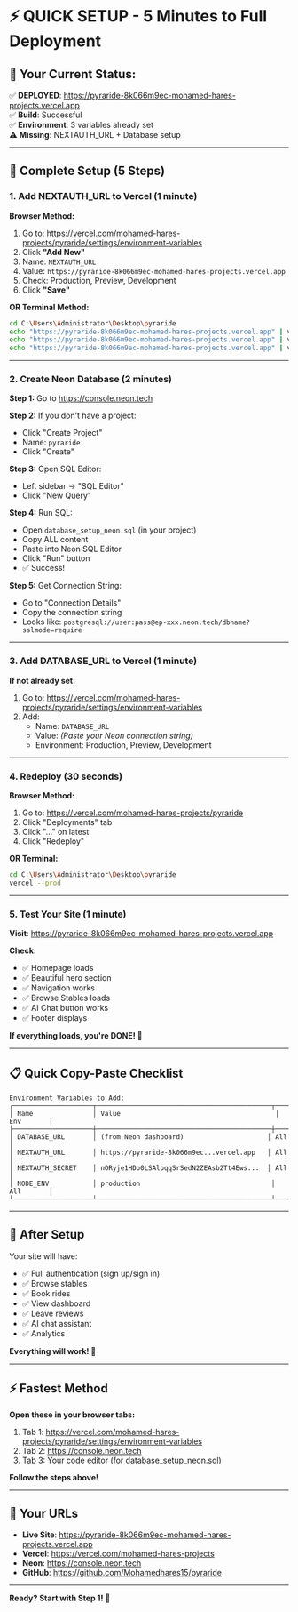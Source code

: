 # ⚡ QUICK SETUP - 5 Minutes to Full Deployment

## 🎯 Your Current Status:

✅ **DEPLOYED**: https://pyraride-8k066m9ec-mohamed-hares-projects.vercel.app  
✅ **Build**: Successful  
✅ **Environment**: 3 variables already set  
⚠️ **Missing**: NEXTAUTH_URL + Database setup

---

## 🚀 Complete Setup (5 Steps)

### **1. Add NEXTAUTH_URL to Vercel** (1 minute)

**Browser Method:**
1. Go to: https://vercel.com/mohamed-hares-projects/pyraride/settings/environment-variables
2. Click **"Add New"**
3. Name: `NEXTAUTH_URL`
4. Value: `https://pyraride-8k066m9ec-mohamed-hares-projects.vercel.app`
5. Check: Production, Preview, Development
6. Click **"Save"**

**OR Terminal Method:**
```bash
cd C:\Users\Administrator\Desktop\pyraride
echo "https://pyraride-8k066m9ec-mohamed-hares-projects.vercel.app" | vercel env add NEXTAUTH_URL production
echo "https://pyraride-8k066m9ec-mohamed-hares-projects.vercel.app" | vercel env add NEXTAUTH_URL preview
echo "https://pyraride-8k066m9ec-mohamed-hares-projects.vercel.app" | vercel env add NEXTAUTH_URL development
```

---

### **2. Create Neon Database** (2 minutes)

**Step 1:** Go to https://console.neon.tech

**Step 2:** If you don't have a project:
- Click "Create Project"
- Name: `pyraride`
- Click "Create"

**Step 3:** Open SQL Editor:
- Left sidebar → "SQL Editor"
- Click "New Query"

**Step 4:** Run SQL:
- Open `database_setup_neon.sql` (in your project)
- Copy ALL content
- Paste into Neon SQL Editor
- Click "Run" button
- ✅ Success!

**Step 5:** Get Connection String:
- Go to "Connection Details"
- Copy the connection string
- Looks like: `postgresql://user:pass@ep-xxx.neon.tech/dbname?sslmode=require`

---

### **3. Add DATABASE_URL to Vercel** (1 minute)

**If not already set:**

1. Go to: https://vercel.com/mohamed-hares-projects/pyraride/settings/environment-variables
2. Add:
   - Name: `DATABASE_URL`
   - Value: *(Paste your Neon connection string)*
   - Environment: Production, Preview, Development

---

### **4. Redeploy** (30 seconds)

**Browser Method:**
1. Go to: https://vercel.com/mohamed-hares-projects/pyraride
2. Click "Deployments" tab
3. Click "..." on latest
4. Click "Redeploy"

**OR Terminal:**
```bash
cd C:\Users\Administrator\Desktop\pyraride
vercel --prod
```

---

### **5. Test Your Site** (1 minute)

**Visit**: https://pyraride-8k066m9ec-mohamed-hares-projects.vercel.app

**Check:**
- ✅ Homepage loads
- ✅ Beautiful hero section
- ✅ Navigation works
- ✅ Browse Stables loads
- ✅ AI Chat button works
- ✅ Footer displays

**If everything loads, you're DONE! 🎉**

---

## 📋 Quick Copy-Paste Checklist

```
Environment Variables to Add:
┌────────────────────┬────────────────────────────────────────────┬──────────┐
│ Name               │ Value                                       │ Env       │
├────────────────────┼────────────────────────────────────────────┼──────────┤
│ DATABASE_URL       │ (from Neon dashboard)                     │ All       │
│ NEXTAUTH_URL       │ https://pyraride-8k066m9ec...vercel.app   │ All       │
│ NEXTAUTH_SECRET    │ nORyje1HDo0LSAlpqqSrSedN2ZEAsb2Tt4Ews...  │ All       │
│ NODE_ENV           │ production                                 │ All       │
└────────────────────┴────────────────────────────────────────────┴──────────┘
```

---

## 🎉 After Setup

Your site will have:
- ✅ Full authentication (sign up/sign in)
- ✅ Browse stables
- ✅ Book rides
- ✅ View dashboard
- ✅ Leave reviews
- ✅ AI chat assistant
- ✅ Analytics

**Everything will work! 🚀**

---

## ⚡ Fastest Method

**Open these in your browser tabs:**
1. Tab 1: https://vercel.com/mohamed-hares-projects/pyraride/settings/environment-variables
2. Tab 2: https://console.neon.tech
3. Tab 3: Your code editor (for database_setup_neon.sql)

**Follow the steps above!**

---

## 🔗 Your URLs

- **Live Site**: https://pyraride-8k066m9ec-mohamed-hares-projects.vercel.app
- **Vercel**: https://vercel.com/mohamed-hares-projects
- **Neon**: https://console.neon.tech
- **GitHub**: https://github.com/Mohamedhares15/pyraride

---

**Ready? Start with Step 1! 💪**


